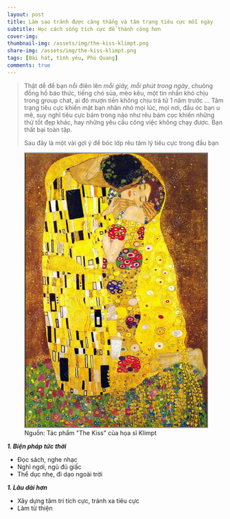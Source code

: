 ```yaml
---
layout: post
title: Làm sao tránh được căng thẳng và tâm trạng tiêu cực mỗi ngày 
subtitle: Học cách sống tích cực để thành công hơn
cover-img: 
thumbnail-img: /assets/img/the-kiss-klimpt.png
share-img: /assets/img/the-kiss-klimpt.png
tags: [Bài hát, tình yêu, Phú Quang]
comments: true
---
```


> Thật dễ để bạn nổi điên lên *mỗi giây, mỗi phút trong ngày*, chuông đồng hồ báo thức, tiếng chó sủa, mèo kêu, một tin nhắn khó chịu trong group chat, ai đó mượn tiền không chịu trả từ 1 năm trước ... Tâm trạng tiêu cực khiến mặt bạn nhăn nhó mọi lúc, mọi nơi, đầu óc bạn u mê, suy nghĩ tiêu cực bám trong não như rêu bám cọc khiến những thứ tốt đẹp khác, hay những yêu cầu công việc không chạy được. Bạn thất bại toàn tập. 
>
> Sau đây là một vài gợi ý để bóc lớp rêu tâm lý tiêu cực trong đầu bạn

<figure>
<img src="/assets/img/the-kiss-klimpt.png" alt="Trong Ánh chớp của số phận" style="border: 2px solid  gray;">
<figcaption>Nguồn: Tác phẩm "The Kiss" của họa sĩ Klimpt
</figcaption>
</figure>


***1\. Biện pháp tức thời***

- Đọc sách, nghe nhạc
- Nghỉ ngơi, ngủ đủ giấc
- Thể dục nhẹ, đi dạo ngoài trời 


***1\. Lâu dài hơn***

- Xây dựng tâm trí tích cực, tránh xa tiêu cực 
- Làm từ thiện 